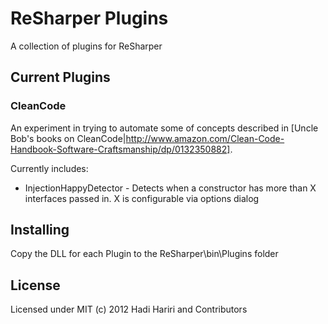 # ReSharper Plugins

A collection of plugins for ReSharper

## Current Plugins

### CleanCode

An experiment in trying to automate some of concepts described in [Uncle Bob's books on CleanCode|http://www.amazon.com/Clean-Code-Handbook-Software-Craftsmanship/dp/0132350882]. 

Currently includes: 

* InjectionHappyDetector - Detects when a constructor has more than X interfaces passed in. X is configurable via options dialog


## Installing

Copy the DLL for each Plugin to the ReSharper\bin\Plugins folder

## License

Licensed under MIT (c) 2012  Hadi Hariri and Contributors

